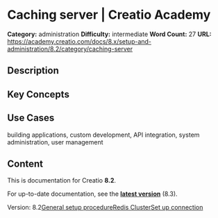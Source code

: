 # Caching server | Creatio Academy

**Category:** administration **Difficulty:** intermediate **Word Count:** 27
**URL:**
https://academy.creatio.com/docs/8.x/setup-and-administration/8.2/category/caching-server

## Description

## Key Concepts

## Use Cases

building applications, custom development, API integration, system
administration, user management

## Content

This is documentation for Creatio **8.2**.

For up-to-date documentation, see the
**[latest version](/docs/8.x/setup-and-administration/category/caching-server)**
(8.3).

Version:
8.2[General setup procedure](/docs/8.x/setup-and-administration/8.2/on-site-deployment/caching-server/general-setup-procedure-for-data-caching-server-redis)[Redis Cluster](/docs/8.x/setup-and-administration/8.2/on-site-deployment/caching-server/redis-cluster)[Set up connection](/docs/8.x/setup-and-administration/8.2/on-site-deployment/caching-server/set-up-secure-connection-to-redis)
